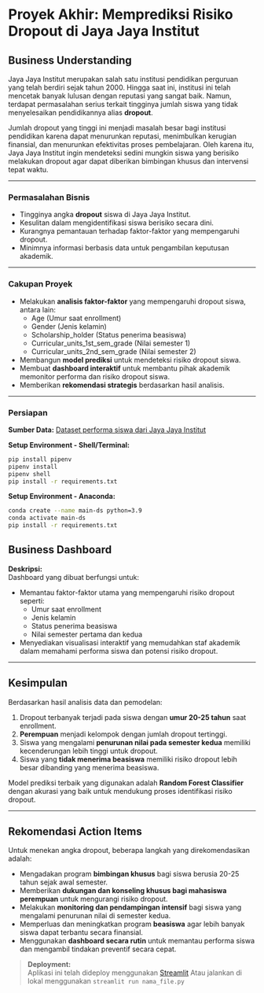 # Proyek Akhir: Memprediksi Risiko Dropout di Jaya Jaya Institut

## Business Understanding

Jaya Jaya Institut merupakan salah satu institusi pendidikan perguruan yang telah berdiri sejak tahun 2000. Hingga saat ini, institusi ini telah mencetak banyak lulusan dengan reputasi yang sangat baik. Namun, terdapat permasalahan serius terkait tingginya jumlah siswa yang tidak menyelesaikan pendidikannya alias **dropout**.

Jumlah dropout yang tinggi ini menjadi masalah besar bagi institusi pendidikan karena dapat menurunkan reputasi, menimbulkan kerugian finansial, dan menurunkan efektivitas proses pembelajaran. Oleh karena itu, Jaya Jaya Institut ingin mendeteksi sedini mungkin siswa yang berisiko melakukan dropout agar dapat diberikan bimbingan khusus dan intervensi tepat waktu.

---

### Permasalahan Bisnis

- Tingginya angka **dropout** siswa di Jaya Jaya Institut.
- Kesulitan dalam mengidentifikasi siswa berisiko secara dini.
- Kurangnya pemantauan terhadap faktor-faktor yang mempengaruhi dropout.
- Minimnya informasi berbasis data untuk pengambilan keputusan akademik.

---

### Cakupan Proyek

- Melakukan **analisis faktor-faktor** yang mempengaruhi dropout siswa, antara lain:
  - Age (Umur saat enrollment)
  - Gender (Jenis kelamin)
  - Scholarship_holder (Status penerima beasiswa)
  - Curricular_units_1st_sem_grade (Nilai semester 1)
  - Curricular_units_2nd_sem_grade (Nilai semester 2)
- Membangun **model prediksi** untuk mendeteksi risiko dropout siswa.
- Membuat **dashboard interaktif** untuk membantu pihak akademik memonitor performa dan risiko dropout siswa.
- Memberikan **rekomendasi strategis** berdasarkan hasil analisis.

---

### Persiapan

**Sumber Data:** [Dataset performa siswa dari Jaya Jaya Institut](https://github.com/dicodingacademy/dicoding_dataset/blob/main/students_performance/README.md)

**Setup Environment - Shell/Terminal:**

```bash
pip install pipenv
pipenv install
pipenv shell
pip install -r requirements.txt
```

**Setup Environment - Anaconda:**

```bash
conda create --name main-ds python=3.9
conda activate main-ds
pip install -r requirements.txt
```

## Business Dashboard

**Deskripsi:**  
Dashboard yang dibuat berfungsi untuk:

- Memantau faktor-faktor utama yang mempengaruhi risiko dropout seperti:
  - Umur saat enrollment
  - Jenis kelamin
  - Status penerima beasiswa
  - Nilai semester pertama dan kedua
- Menyediakan visualisasi interaktif yang memudahkan staf akademik dalam memahami performa siswa dan potensi risiko dropout.

---

## Kesimpulan

Berdasarkan hasil analisis data dan pemodelan:

1. Dropout terbanyak terjadi pada siswa dengan **umur 20-25 tahun** saat enrollment.
2. **Perempuan** menjadi kelompok dengan jumlah dropout tertinggi.
3. Siswa yang mengalami **penurunan nilai pada semester kedua** memiliki kecenderungan lebih tinggi untuk dropout.
4. Siswa yang **tidak menerima beasiswa** memiliki risiko dropout lebih besar dibanding yang menerima beasiswa.

Model prediksi terbaik yang digunakan adalah **Random Forest Classifier** dengan akurasi yang baik untuk mendukung proses identifikasi risiko dropout.

---

## Rekomendasi Action Items

Untuk menekan angka dropout, beberapa langkah yang direkomendasikan adalah:

- Mengadakan program **bimbingan khusus** bagi siswa berusia 20-25 tahun sejak awal semester.
- Memberikan **dukungan dan konseling khusus bagi mahasiswa perempuan** untuk mengurangi risiko dropout.
- Melakukan **monitoring dan pendampingan intensif** bagi siswa yang mengalami penurunan nilai di semester kedua.
- Memperluas dan meningkatkan program **beasiswa** agar lebih banyak siswa dapat terbantu secara finansial.
- Menggunakan **dashboard secara rutin** untuk memantau performa siswa dan mengambil tindakan preventif secara cepat.

> **Deployment:**  
> Aplikasi ini telah dideploy menggunakan [Streamlit](https://dropoutclassification.streamlit.app/)
> Atau jalankan di lokal menggunakan ```streamlit run nama_file.py```

